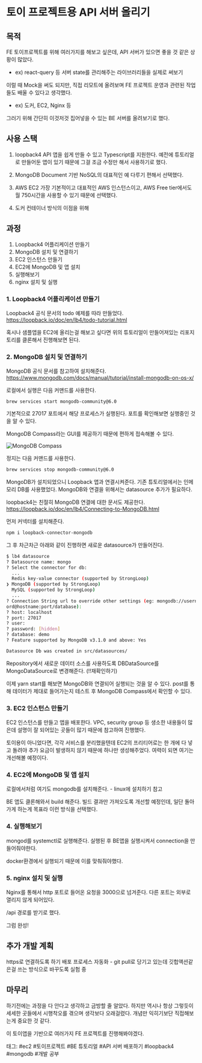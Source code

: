 # 토이 프로젝트용 API 서버 올리기

## 목적
FE 토이프로젝트를 위해 여러가지를 해보고 싶은데, API 서버가 있으면 좋을 것 같은 상황이 많았다.
  - ex) react-query 등 서버 state를 관리해주는 라이브러리들을 실제로 써보기

이럴 때 Mock을 써도 되지만, 직접 리모트에 올려보며 FE 프로젝트 운영과 관련된 작업들도 배울 수 있다고 생각했다.
- ex) 도커, EC2, Nginx 등

그러기 위해 간단히 이것저것 집어넣을 수 있는 BE 서버를 올려보기로 했다.

## 사용 스택

1. loopback4
   API 앱을 쉽게 만들 수 있고 Typescript를 지원한다.
   예전에 튜토리얼로 만들어둔 앱이 있기 때문에 그걸 조금 수정만 해서 사용하기로 했다.

2. MongoDB
   Document 기반 NoSQL의 대표적인 예
   다루기 편해서 선택했다.

3. AWS EC2
   가장 기본적이고 대표적인 AWS 인스턴스이고,
   AWS Free tier에서도 월 750시간을 사용할 수 있기 때문에 선택했다.

4. 도커
   컨테이너 방식의 이점을 위해

## 과정
1. Loopback4 어플리케이션 만들기
2. MongoDB 설치 및 연결하기
3. EC2 인스턴스 만들기
4. EC2에 MongoDB 및 앱 설치
5. 실행해보기
6. nginx 설치 및 실행


### 1. Loopback4 어플리케이션 만들기

Loopback4 공식 문서의 todo 예제를 따라 만들었다.
https://loopback.io/doc/en/lb4/todo-tutorial.html

혹시나 샘플앱을 EC2에 올리는걸 해보고 싶다면 위의 튜토리얼이 만들어져있는 리포지토리를 클론해서 진행해보면 된다.

### 2. MongoDB 설치 및 연결하기

MongoDB 공식 문서를 참고하여 설치해준다.
https://www.mongodb.com/docs/manual/tutorial/install-mongodb-on-os-x/

로컬에서 실행은 다음 커맨드를 사용한다.

```shell
brew services start mongodb-community@6.0
```
기본적으로 27017 포트에서 해당 프로세스가 실행된다.
포트를 확인해보면 실행중인 것을 알 수 있다.

MongoDB Compass라는 GUI를 제공하기 때문에 편하게 접속해볼 수 있다.

![MongoDB Compass](https://user-images.githubusercontent.com/43107046/222969315-123c5b1a-348f-4936-9851-0599e3f4bf2c.png)

정지는 다음 커맨드를 사용한다.
```sh
brew services stop mongodb-community@6.0
```

MongoDB가 설치되었으니 Loopback 앱과 연결시켜준다.
기존 튜토리얼에서는 인메모리 DB를 사용했었다. MongoDB와 연결을 위해서는 datasource 추가가 필요하다.

loopback4는 친절히 MongoDB 연결에 대한 문서도 제공한다.
https://loopback.io/doc/en/lb4/Connecting-to-MongoDB.html

먼저 커넥터를 설치해준다.

```sh
npm i loopback-connector-mongodb
```

그 후 차근차근 아래와 같이 진행하면 새로운 datasource가 만들어진다.

```sh
$ lb4 datasource
? Datasource name: mongo
? Select the connector for db:
  ...
  Redis key-value connector (supported by StrongLoop)
❯ MongoDB (supported by StrongLoop)
  MySQL (supported by StrongLoop)
  ...
? Connection String url to override other settings (eg: mongodb://username:passw
ord@hostname:port/database):
? host: localhost
? port: 27017
? user:
? password: [hidden]
? database: demo
? Feature supported by MongoDB v3.1.0 and above: Yes

Datasource Db was created in src/datasources/
```

Repository에서 새로운 데이터 소스를 사용하도록 DBDataSource를 MongoDataSource로 변경해준다. (!!재확인하기)

이제 yarn start를 해보면 MongoDB와 연결되어 실행되는 것을 알 수 있다.
post를 통해 데이터가 제대로 들어가는지 테스트 후 MongoDB Compass에서 확인할 수 있다.


### 3. EC2 인스턴스 만들기

EC2 인스턴스를 만들고 앱을 배포한다.
VPC, security group 등 생소한 내용들이 많은데 설명이 잘 되어있는 곳들이 많기 때문에 참고하여 진행했다.

토이용이 아니었다면, 각각 서비스를 분리했을텐데 EC2의 프리티어로는 한 개에 다 넣고 돌려야 추가 요금이 발생하지 않기 때문에 하나만 생성해주었다. 여력이 되면 여기는 개선해볼 예정이다.

### 4. EC2에 MongoDB 및 앱 설치

로컬에서처럼 여기도 mongodb를 설치해준다. - linux에 설치하기 참고

BE 앱도 클론해와서 build 해준다.
빌드 결과만 가져오도록 개선할 예정인데, 일단 돌아가게 하는게 목표라 이런 방식을 선택했다.

### 4. 실행해보기

mongod를 systemctl로 실행해준다.
실행된 후 BE앱을 실행시켜서 connection을 만들어줘야한다.

docker환경에서 실행되기 때문에 이를 맞춰줘야했다.

### 5. nginx 설치 및 실행

Nginx를 통해서 http 포트로 들어온 요청을 3000으로 넘겨준다. 다른 포트는 외부로 열리지 않게 되어있다.

/api 경로를 받기로 했다.

그럼 완성!



## 추가 개발 계획

https로 연결하도록 하기
배포 프로세스 자동화 - git pull로 당기고 있는데 깃헙액션같은걸 쓰는 방식으로 바꾸도록 실험 중


## 마무리

하기전에는 과정을 다 안다고 생각하고 금방할 줄 알았다.
하지만 역시나 항상 그렇듯이 세세한 곳들에서 시행착오를 겪으며 생각보다 오래걸렸다.
개념만 익히기보단 직접해보는게 중요한 것 같다.

이 토이앱을 기반으로 여러가지 FE 프로젝트를 진행해봐야겠다.





태그: #ec2 #토이프로젝트 #BE 튜토리얼 #API 서버 배포하기 #loopback4 #mongodb #개발 공부 